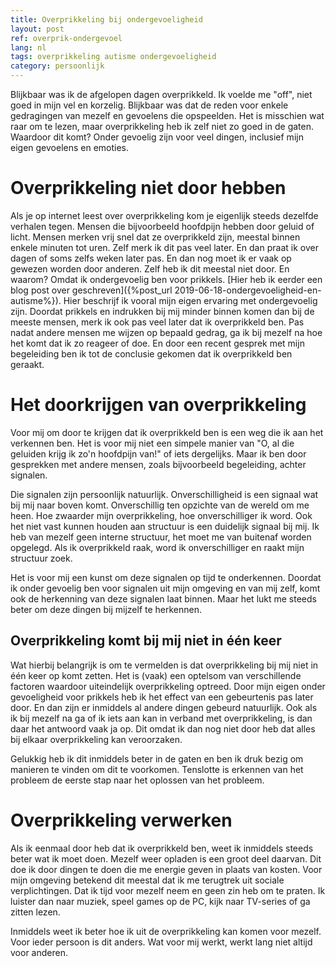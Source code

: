 ```yaml
---
title: Overprikkeling bij ondergevoeligheid
layout: post
ref: overprik-ondergevoel
lang: nl
tags: overprikkeling autisme ondergevoeligheid
category: persoonlijk
---
```


Blijkbaar was ik de afgelopen dagen overprikkeld. Ik voelde me "off", niet goed in mijn vel en korzelig. Blijkbaar was dat de reden voor enkele gedragingen van mezelf en gevoelens die opspeelden. Het is misschien wat raar om te lezen, maar overprikkeling heb ik zelf niet zo goed in de gaten. Waardoor dit komt? Onder gevoelig zijn voor veel dingen, inclusief mijn eigen gevoelens en emoties.

# Overprikkeling niet door hebben

Als je op internet leest over overprikkeling kom je eigenlijk steeds dezelfde verhalen tegen. Mensen die bijvoorbeeld hoofdpijn hebben door geluid of licht. Mensen merken vrij snel dat ze overprikkeld zijn, meestal binnen enkele minuten tot uren.
Zelf merk ik dit pas veel later. En dan praat ik over dagen of soms zelfs weken later pas. En dan nog moet ik er vaak op gewezen worden door anderen. Zelf heb ik dit meestal niet door. En waarom? Omdat ik ondergevoelig ben voor prikkels. [Hier heb ik eerder een blog post over geschreven]({%post_url 2019-06-18-ondergevoeligheid-en-autisme%}).
Hier beschrijf ik vooral mijn eigen ervaring met ondergevoelig zijn. Doordat prikkels en indrukken bij mij minder binnen komen dan bij de meeste mensen, merk ik ook pas veel later dat ik overprikkeld ben.
Pas nadat andere mensen me wijzen op bepaald gedrag, ga ik bij mezelf na hoe het komt dat ik zo reageer of doe. En door een recent gesprek met mijn begeleiding ben ik tot de conclusie gekomen dat ik overprikkeld ben geraakt.

# Het doorkrijgen van overprikkeling

Voor mij om door te krijgen dat ik overprikkeld ben is een weg die ik aan het verkennen ben. Het is voor mij niet een simpele manier van "O, al die geluiden krijg ik zo'n hoofdpijn van!" of iets dergelijks. Maar ik ben door gesprekken met andere mensen, zoals bijvoorbeeld begeleiding, achter signalen.

Die signalen zijn persoonlijk natuurlijk. Onverschilligheid is een signaal wat bij mij naar boven komt. Onverschillig ten opzichte van de wereld om me heen. Hoe zwaarder mijn overprikkeling, hoe onverschilliger ik word. Ook het niet vast kunnen houden aan structuur is een duidelijk signaal bij mij. Ik heb van mezelf geen interne structuur, het moet me van buitenaf worden opgelegd. Als ik overprikkeld raak, word ik onverschilliger en raakt mijn structuur zoek.

Het is voor mij een kunst om deze signalen op tijd te onderkennen. Doordat ik onder gevoelig ben voor signalen uit mijn omgeving en van mij zelf, komt ook de herkenning van deze signalen laat binnen. Maar het lukt me steeds beter om deze dingen bij mijzelf te herkennen.

## Overprikkeling komt bij mij niet in één keer

Wat hierbij belangrijk is om te vermelden is dat overprikkeling bij mij niet in één keer op komt zetten. Het is (vaak) een optelsom van verschillende factoren waardoor uiteindelijk overprikkeling optreed. Door mijn eigen onder gevoeligheid voor prikkels heb ik het effect van een gebeurtenis pas later door. En dan zijn er inmiddels al andere dingen gebeurd natuurlijk. Ook als ik bij mezelf na ga of ik iets aan kan in verband met overprikkeling, is dan daar het antwoord vaak ja op. Dit omdat ik dan nog niet door heb dat alles bij elkaar overprikkeling kan veroorzaken.

Gelukkig heb ik dit inmiddels beter in de gaten en ben ik druk bezig om manieren te vinden om dit te voorkomen. Tenslotte is erkennen van het probleem de eerste stap naar het oplossen van het probleem.

# Overprikkeling verwerken

Als ik eenmaal door heb dat ik overprikkeld ben, weet ik inmiddels steeds beter wat ik moet doen. Mezelf weer opladen is een groot deel daarvan. Dit doe ik door dingen te doen die me energie geven in plaats van kosten. Voor mijn omgeving betekend dit meestal dat ik me terugtrek uit sociale verplichtingen. Dat ik tijd voor mezelf neem en geen zin heb om te praten. Ik luister dan naar muziek, speel games op de PC, kijk naar TV-series of ga zitten lezen.

Inmiddels weet ik beter hoe ik uit de overprikkeling kan komen voor mezelf. Voor ieder persoon is dit anders. Wat voor mij werkt, werkt lang niet altijd voor anderen.
